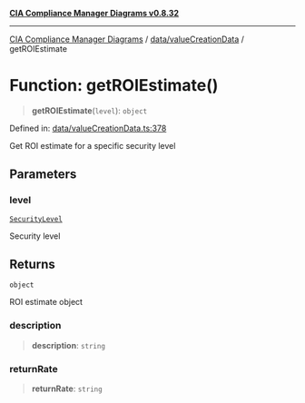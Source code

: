 [**CIA Compliance Manager Diagrams v0.8.32**](../../../README.md)

***

[CIA Compliance Manager Diagrams](../../../modules.md) / [data/valueCreationData](../README.md) / getROIEstimate

# Function: getROIEstimate()

> **getROIEstimate**(`level`): `object`

Defined in: [data/valueCreationData.ts:378](https://github.com/Hack23/cia-compliance-manager/blob/0dc9a11e510cc2f2986e7debe532892627f2b00f/src/data/valueCreationData.ts#L378)

Get ROI estimate for a specific security level

## Parameters

### level

[`SecurityLevel`](../../../types/cia/type-aliases/SecurityLevel.md)

Security level

## Returns

`object`

ROI estimate object

### description

> **description**: `string`

### returnRate

> **returnRate**: `string`
